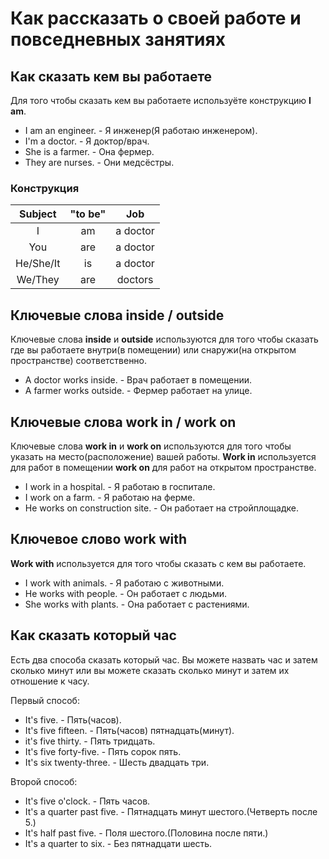 # Как рассказать о своей работе и повседневных занятиях

## Как сказать кем вы работаете

Для того чтобы сказать кем вы работаете используёте конструкцию **I am**.

- I am an engineer. - Я инженер(Я работаю инженером).
- I'm a doctor. - Я доктор/врач.
- She is a farmer. - Она фермер.
- They are nurses. - Они медсёстры.

### Конструкция

|  Subject  | "to be" |    Job   |
| :-------: | :-----: | :------: |
|     I     |    am   | a doctor |
|    You    |    are  | a doctor |
| He/She/It |    is   | a doctor |
|  We/They  |    are  | doctors  |

## Ключевые слова inside / outside

Ключевые слова **inside** и **outside** используются для того чтобы сказать где вы работаете внутри(в помещении) или снаружи(на открытом пространстве) соответственно.

- A doctor works inside. - Врач работает в помещении.
- A farmer works outside. - Фермер работает на улице.

## Ключевые слова work in / work on

Ключевые слова **work in** и **work on** используются для того чтобы указать на место(расположение) вашей работы. **Work in** используется для работ в помещении **work on** для работ на открытом пространстве.

- I work in a hospital. - Я работаю в госпитале.
- I work on a farm. - Я работаю на ферме.
- He works on construction site. - Он работает на стройплощадке.

## Ключевое слово work with

**Work with** используется для того чтобы сказать с кем вы работаете.

- I work with animals. - Я работаю с животными.
- He works with people. - Он работает с людьми.
- She works with plants. - Она работает с растениями.

## Как сказать который час

Есть два способа сказать который час. Вы можете назвать час и затем сколько минут или вы можете сказать сколько минут и затем их отношение к часу.

Первый способ:

- It's five. - Пять(часов).
- It's five fifteen. - Пять(часов) пятнадцать(минут).
- it's five thirty. - Пять тридцать.
- It's five forty-five. - Пять сорок пять.
- It's six twenty-three. - Шесть двадцать три.

Второй способ:

- It's five o'clock. - Пять часов.
- It's a quarter past five. - Пятнадцать минут шестого.(Четверть после 5.)
- It's half past five. - Поля шестого.(Половина после пяти.)
- It's a quarter to six. - Без пятнадцати шесть.
